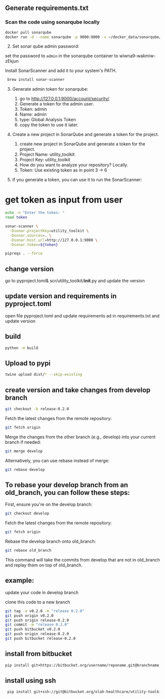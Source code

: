 ## Generate requirements.txt


### Scan the code using sonarqube locally

```bash
docker pull sonarqube
docker run -d --name sonarqube -p 9000:9000 -v ~/docker_data/sonarqube/conf:/opt/sonarqube/conf -v ~/docker_data/sonarqube/data:/opt/sonarqube/data -v ~/docker_data/sonarqube/logs:/opt/sonarqube/logs -v ~/docker_data/sonarqube/extensions:/opt/sonarqube/extensions sonarqube
```


2. Set sonar qube admin password:

set the password to `admin` in the sonarqube container to wiwna9-wakmiw-zEkjun


Install SonarScanner and add it to your system's PATH.
```bash
 brew install sonar-scanner
```

3. Generate admin token for sonarqube:
   1. go to http://127.0.0.1:9000/account/security/
   2. Generate a token for the admin user.
   3. Token: admin
   4. Name: admin
   5. type: Global Analysis Token
   6. copy the token to use it later.
   
4. Create a new project in SonarQube and generate a token for the project.
   1. create new project in SonarQube and generate a token for the project.
   2. Project Name: utility_toolkit
   3. Project Key: utility_toolkit
   4. How do you want to analyze your repository? Locally.
   5. Token: Use existing token as in point 3 -> 6

4. If you generate a token, you can use it to run the SonarScanner:

# get token as input from user
```bash
echo -n "Enter the token: "
read token
```

```bash
sonar-scanner \
  -Dsonar.projectKey=utility_toolkit \
  -Dsonar.sources=. \
  -Dsonar.host.url=http://127.0.0.1:9000 \
  -Dsonar.token=${token}
```



```bash
pipreqs . --force
```

## change version
go to pyproject.toml& scr/utility_toolkit/__init__.py and update the version


## update version and requirements in pyproject.toml
open file pyproject.toml and update requirements ad in requirements.txt and update version

## build
```bash
python -m build
```
   
## Upload to pypi
``` bash
twine upload dist/* --skip-existing
```

## create version and take changes from develop branch
```bash
git checkout -b release-0.2.0
```

Fetch the latest changes from the remote repository:
```bash
git fetch origin
```

Merge the changes from the other branch (e.g., develop) into your current branch if needed:
```bash
git merge develop
```

Alternatively, you can use rebase instead of merge:
```bash
git rebase develop
```



## To rebase your develop branch from an old_branch, you can follow these steps:
First, ensure you're on the develop branch:
```bash
git checkout develop
```

Fetch the latest changes from the remote repository:
```bash
git fetch origin
```

Rebase the develop branch onto old_branch:
```bash
git rebase old_branch
```

This command will take the commits from develop that are not in old_branch and replay them on top of old_branch.

## example:
update your code in develop branch

clone this code to a new branch
```bash
git tag -a v0.2.0 -m "release 0.2.0"
git push origin v0.2.0
git push origin release-0.2.0
git commit -m "release 0.2.0"
git push bitbucket v0.2.0
git push origin release-0.2.0
git push bitbucket release-0.2.0
```



## install from bitbucket
```bash
pip install git+https://bitbucket.org/username/reponame.git@branchname
```

## install using ssh
```bash
 pip install git+ssh://git@bitbucket.org/olah-healthcare/utility-toolkit.git@branchname
```